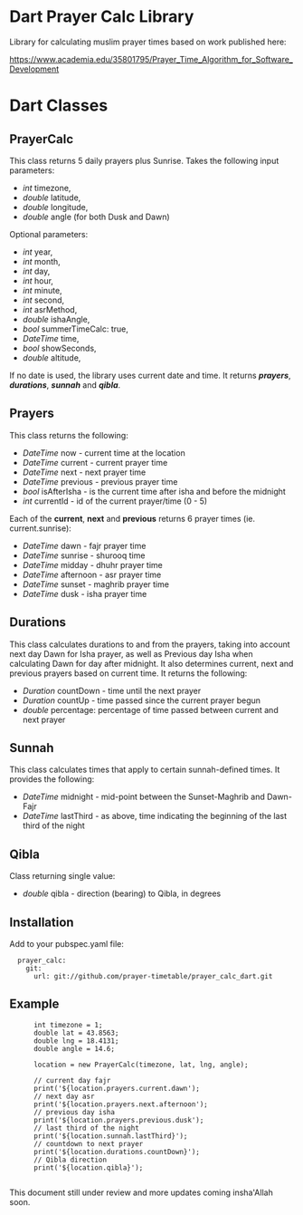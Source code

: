 # Dart Prayer Calc Library

Library for calculating muslim prayer times based on work published here:

https://www.academia.edu/35801795/Prayer_Time_Algorithm_for_Software_Development

# Dart Classes

## PrayerCalc

This class returns 5 daily prayers plus Sunrise. Takes the following input parameters:

- _int_ timezone,
- _double_ latitude,
- _double_ longitude,
- _double_ angle (for both Dusk and Dawn)

Optional parameters:

- _int_ year,
- _int_ month,
- _int_ day,
- _int_ hour,
- _int_ minute,
- _int_ second,
- _int_ asrMethod,
- _double_ ishaAngle,
- _bool_ summerTimeCalc: true,
- _DateTime_ time,
- _bool_ showSeconds,
- _double_ altitude,

If no date is used, the library uses current date and time. It returns **_prayers_**, **_durations_**, **_sunnah_** and **_qibla_**.

## Prayers

This class returns the following:

- _DateTime_ now - current time at the location
- _DateTime_ current - current prayer time
- _DateTime_ next - next prayer time
- _DateTime_ previous - previous prayer time
- _bool_ isAfterIsha - is the current time after isha and before the midnight
- _int_ currentId - id of the current prayer/time (0 - 5)

Each of the **current**, **next** and **previous** returns 6 prayer times (ie. current.sunrise):

- _DateTime_ dawn - fajr prayer time
- _DateTime_ sunrise - shurooq time
- _DateTime_ midday - dhuhr prayer time
- _DateTime_ afternoon - asr prayer time
- _DateTime_ sunset - maghrib prayer time
- _DateTime_ dusk - isha prayer time

## Durations

This class calculates durations to and from the prayers, taking into account next day Dawn for Isha prayer, as well as Previous day Isha when calculating Dawn for day after midnight. It also determines current, next and previous prayers based on current time. It returns the following:

- _Duration_ countDown - time until the next prayer
- _Duration_ countUp - time passed since the current prayer begun
- _double_ percentage: percentage of time passed between current and next prayer

## Sunnah

This class calculates times that apply to certain sunnah-defined times. It provides the following:

- _DateTime_ midnight - mid-point between the Sunset-Maghrib and Dawn-Fajr
- _DateTime_ lastThird - as above, time indicating the beginning of the last third of the night

## Qibla

Class returning single value:

- _double_ qibla - direction (bearing) to Qibla, in degrees

## Installation

Add to your pubspec.yaml file:

```
  prayer_calc:
    git:
      url: git://github.com/prayer-timetable/prayer_calc_dart.git
```

## Example

```
      int timezone = 1;
      double lat = 43.8563;
      double lng = 18.4131;
      double angle = 14.6;

      location = new PrayerCalc(timezone, lat, lng, angle);

      // current day fajr
      print('${location.prayers.current.dawn');
      // next day asr
      print('${location.prayers.next.afternoon');
      // previous day isha
      print('${location.prayers.previous.dusk');
      // last third of the night
      print('${location.sunnah.lastThird}');
      // countdown to next prayer
      print('${location.durations.countDown}');
      // Qibla direction
      print('${location.qibla}');


```

This document still under review and more updates coming insha'Allah soon.
